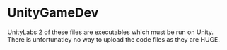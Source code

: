 # UnityGameDev
UnityLabs
2 of these files are executables which must be run on Unity.
There is unfortunatley no way to upload the code files as they are HUGE.
